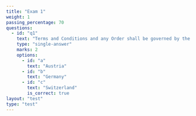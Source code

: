 ```yaml
---
title: "Exam 1"
weight: 1
passing_percentage: 70
questions:
  - id: "q1"
    text: "Terms and Conditions and any Order shall be governed by the laws of: "
    type: "single-answer"
    marks: 2
    options:
      - id: "a"
        text: "Austria"
      - id: "b"
        text: "Germany"
      - id: "c"
        text: "Switzerland"
        is_correct: true
layout: "test"
type: "test"
---
```

